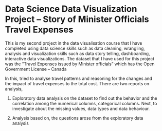 # Data Science Data Visualization Project – Story of Minister Officials Travel Expenses
This is my second project in the data visualisation course that I have completed using data science skills such as data cleaning, wrangling, analysis and visualization skills such as data story telling, dashboarding, interactive data visualizations.
The dataset that I have used for this project was the “Travel Expenses issued by Minister officials” which has the Open Government License – Canada

In this, tried to analyse travel patterns and reasoning for the changes and the impact of travel expenses to the total cost.
There are two reports on analysis,

1. Exploratory data analysis on the dataset to find out the behavior and the correlation among the numerical columns, categorical columns. Next, to investigate about the missing values, data types and data behaviour.

2.	Analysis based on, the questions arose from the exploratory data analysis
